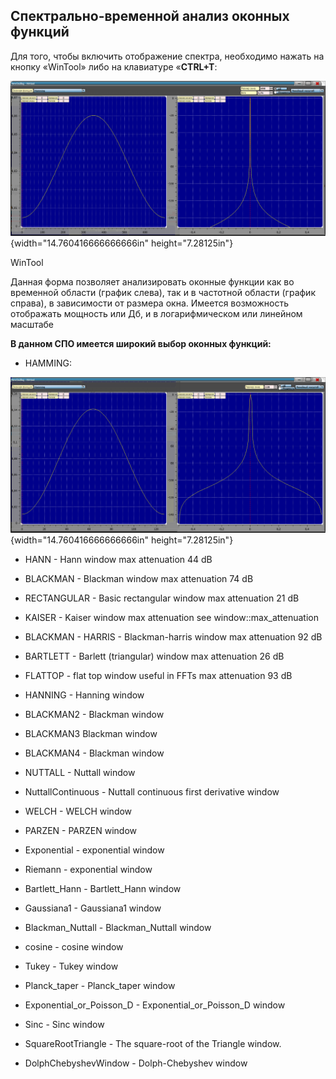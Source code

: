 ## Спектрально-временной анализ оконных функций

Для того, чтобы включить отображение спектра, необходимо нажать на
кнопку «WinTool» либо на клавиатуре «**CTRL+T**:

![](media/images_wintool/image1.png){width="14.760416666666666in"
height="7.28125in"}

WinTool

Данная форма позволяет анализировать оконные функции как во временной
области (график слева), так и в частотной области (график справа), в
зависимости от размера окна. Имеется возможность отображать мощность или
Дб, и в логарифмическом или линейном масштабе

**В данном СПО имеется широкий выбор оконных функций:**

-   HAMMING:

![](media/images_wintool/image2.png){width="14.760416666666666in"
height="7.28125in"}

-   HANN - Hann window max attenuation 44 dB

-   BLACKMAN - Blackman window max attenuation 74 dB

-   RECTANGULAR - Basic rectangular window max attenuation 21 dB

-   KAISER - Kaiser window max attenuation see window::max_attenuation

-   BLACKMAN - HARRIS - Blackman-harris window max attenuation 92 dB

-   BARTLETT - Barlett (triangular) window max attenuation 26 dB

-   FLATTOP - flat top window useful in FFTs max attenuation 93 dB

-   HANNING - Hanning window

-   BLACKMAN2 - Blackman window

-   BLACKMAN3 Blackman window

-   BLACKMAN4 - Blackman window

-   NUTTALL - Nuttall window

-   NuttallContinuous - Nuttall continuous first derivative window

-   WELCH - WELCH window

-   PARZEN - PARZEN window

-   Exponential - exponential window

-   Riemann - exponential window

-   Bartlett_Hann - Bartlett_Hann window

-   Gaussiana1 - Gaussiana1 window

-   Blackman_Nuttall - Blackman_Nuttall window

-   cosine - cosine window

-   Tukey - Tukey window

-   Planck_taper - Planck_taper window

-   Exponential_or_Poisson_D - Exponential_or_Poisson_D window

-   Sinc - Sinc window

-   SquareRootTriangle - The square-root of the Triangle window.

-   DolphChebyshevWindow - Dolph-Chebyshev window
